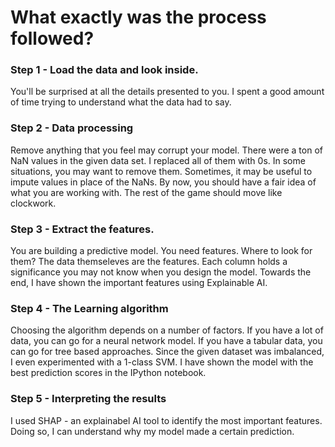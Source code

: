 # What exactly was the process followed?

### Step 1 - Load the data and look inside. 
You'll be surprised at all the details presented to you. I spent a good amount of time trying to understand what the data had to say.
### Step 2 - Data processing
Remove anything that you feel may corrupt your model. There were a ton of NaN values in the given data set. I replaced all of them with 0s.
In some situations, you may want to remove them. Sometimes, it may be useful to impute values in place of the NaNs.
By now, you should have a fair idea of what you are working with. The rest of the game should move like clockwork.
### Step 3 - Extract the features.
You are building a predictive model. You need features. 
Where to look for them? The data themseleves are the features. Each column holds a significance you may not know when you design the model.
Towards the end, I have shown the important features using Explainable AI.

### Step 4 - The Learning algorithm
Choosing the algorithm depends on a number of factors. If you have a lot of data, you can go for a neural network model. 
If you have a tabular data, you can go for tree based approaches. Since the given dataset was imbalanced, I even experimented with a 1-class
SVM. I have shown the model with the best prediction scores in the IPython notebook.

### Step 5 - Interpreting the results
I used SHAP - an explainabel AI tool to identify the most important features. Doing so, I can understand why my model made a certain prediction.
